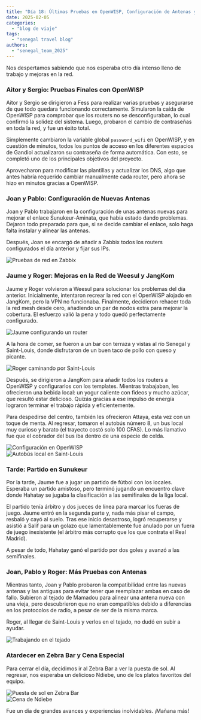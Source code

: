 ```yaml
---
title: "Día 18: Últimas Pruebas en OpenWISP, Configuración de Antenas y Partido en Sunukeur"  
date: 2025-02-05  
categories:  
  - "blog de viaje"  
tags:  
  - "senegal travel blog"  
authors:  
  - "senegal_team_2025"  
---
```


Nos despertamos sabiendo que nos esperaba otro día intenso lleno de trabajo y mejoras en la red.  

### Aitor y Sergio: Pruebas Finales con OpenWISP  

Aitor y Sergio se dirigieron a Fess para realizar varias pruebas y asegurarse de que todo quedara funcionando correctamente. Simularon la caída de OpenWISP para comprobar que los routers no se desconfiguraban, lo cual confirmó la solidez del sistema. Luego, probaron el cambio de contraseñas en toda la red, y fue un éxito total.  

Simplemente cambiaron la variable global `password_wifi` en OpenWISP, y en cuestión de minutos, todos los puntos de acceso en los diferentes espacios de Gandiol actualizaron su contraseña de forma automática. Con esto, se completó uno de los principales objetivos del proyecto.  

Aprovecharon para modificar las plantillas y actualizar los DNS, algo que antes habría requerido cambiar manualmente cada router, pero ahora se hizo en minutos gracias a OpenWISP.  

### Joan y Pablo: Configuración de Nuevas Antenas  

Joan y Pablo trabajaron en la configuración de unas antenas nuevas para mejorar el enlace Sunukeur-Aminata, que había estado dando problemas. Dejaron todo preparado para que, si se decide cambiar el enlace, solo haga falta instalar y alinear las antenas.  

Después, Joan se encargó de añadir a Zabbix todos los routers configurados el día anterior y fijar sus IPs.  

![Pruebas de red en Zabbix](images/foto-zabbix.jpg "Pruebas de red en Zabbix")  

### Jaume y Roger: Mejoras en la Red de Weesul y JangKom  

Jaume y Roger volvieron a Weesul para solucionar los problemas del día anterior. Inicialmente, intentaron recrear la red con el OpenWISP alojado en JangKom, pero la VPN no funcionaba. Finalmente, decidieron rehacer toda la red mesh desde cero, añadiendo un par de nodos extra para mejorar la cobertura. El esfuerzo valió la pena y todo quedó perfectamente configurado.  

![Jaume configurando un router](images/foto_jaume_router.jpg "Jaume configurando un router en Weesul")  

A la hora de comer, se fueron a un bar con terraza y vistas al río Senegal y Saint-Louis, donde disfrutaron de un buen taco de pollo con queso y picante.  

![Roger caminando por Saint-Louis](images/foto_roger_caminant.jpg "Roger paseando por Saint-Louis")  

Después, se dirigieron a JangKom para añadir todos los routers a OpenWISP y configurarlos con los templates. Mientras trabajaban, les ofrecieron una bebida local: un yogur caliente con fideos y mucho azúcar, que resultó estar delicioso. Quizás gracias a ese impulso de energía lograron terminar el trabajo rápida y eficientemente.  

Para despedirse del centro, también les ofrecieron Attaya, esta vez con un toque de menta. Al regresar, tomaron el autobús número 8, un bus local muy curioso y barato (el trayecto costó solo 100 CFAS). Lo más llamativo fue que el cobrador del bus iba dentro de una especie de celda.  

![Configuración en OpenWISP ](images/foto-openwisp.png "Configuración en OpenWISP")  
![Autobús local en Saint-Louis](images/foto_bus.jpg "El curioso bus número 8 y su revisor")  

### Tarde: Partido en Sunukeur  

Por la tarde, Jaume fue a jugar un partido de fútbol con los locales. Esperaba un partido amistoso, pero terminó jugando un encuentro clave donde Hahatay se jugaba la clasificación a las semifinales de la liga local.  

El partido tenía árbitro y dos jueces de línea para marcar los fueras de juego. Jaume entró en la segunda parte y, nada más pisar el campo, resbaló y cayó al suelo. Tras ese inicio desastroso, logró recuperarse y asistió a Salif para un golazo que lamentablemente fue anulado por un fuera de juego inexistente (el árbitro más corrupto que los que contrata el Real Madrid).  

A pesar de todo, Hahatay ganó el partido por dos goles y avanzó a las semifinales.  

### Joan, Pablo y Roger: Más Pruebas con Antenas  

Mientras tanto, Joan y Pablo probaron la compatibilidad entre las nuevas antenas y las antiguas para evitar tener que reemplazar ambas en caso de fallo. Subieron al tejado de Mamadou para alinear una antena nueva con una vieja, pero descubrieron que no eran compatibles debido a diferencias en los protocolos de radio, a pesar de ser de la misma marca.  

Roger, al llegar de Saint-Louis y verlos en el tejado, no dudó en subir a ayudar.  

![Trabajando en el tejado](images/foto_tejado.jpg "Joan, Pablo y Roger en el tejado de Mamadou")  

### Atardecer en Zebra Bar y Cena Especial  

Para cerrar el día, decidimos ir al Zebra Bar a ver la puesta de sol. Al regresar, nos esperaba un delicioso Ndiebe, uno de los platos favoritos del equipo.  

![Puesta de sol en Zebra Bar](images/foto_puesta_sol.jpg "Atardecer en Zebra Bar")  
![Cena de Ndiebe](images/foto_ndiebe.jpg "Cena de Ndiebe, un clásico del equipo")  

Fue un día de grandes avances y experiencias inolvidables. ¡Mañana más!  